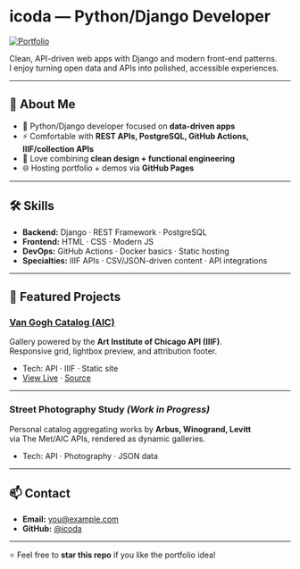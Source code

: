 # icoda — Python/Django Developer

[![Portfolio](https://img.shields.io/badge/View-Portfolio-blue?style=for-the-badge&logo=github)](https://icoda.github.io)

Clean, API-driven web apps with Django and modern front-end patterns.  
I enjoy turning open data and APIs into polished, accessible experiences.

---

## 🚀 About Me
- 🐍 Python/Django developer focused on **data-driven apps**
- ⚡ Comfortable with **REST APIs, PostgreSQL, GitHub Actions, IIIF/collection APIs**
- 🎨 Love combining **clean design + functional engineering**
- 🌐 Hosting portfolio + demos via **GitHub Pages**

---

## 🛠️ Skills
- **Backend:** Django · REST Framework · PostgreSQL  
- **Frontend:** HTML · CSS · Modern JS  
- **DevOps:** GitHub Actions · Docker basics · Static hosting  
- **Specialties:** IIIF APIs · CSV/JSON-driven content · API integrations  

---

## 📂 Featured Projects

### [Van Gogh Catalog (AIC)](https://icoda.github.io/aic-van-gogh-site/)
Gallery powered by the **Art Institute of Chicago API (IIIF)**.  
Responsive grid, lightbox preview, and attribution footer.

- Tech: API · IIIF · Static site  
- [View Live](https://icoda.github.io/aic-van-gogh-site/) · [Source](https://github.com/icoda/aic-van-gogh-site)

---

### Street Photography Study *(Work in Progress)*
Personal catalog aggregating works by **Arbus, Winogrand, Levitt**  
via The Met/AIC APIs, rendered as dynamic galleries.

- Tech: API · Photography · JSON data  

---

## 📫 Contact
- **Email:** you@example.com  
- **GitHub:** [@icoda](https://github.com/icoda)

---

⭐️ Feel free to **star this repo** if you like the portfolio idea!